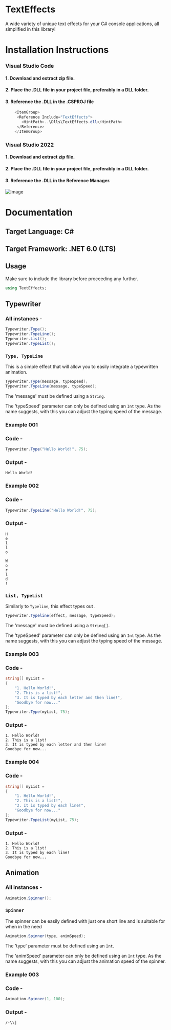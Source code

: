 # TextEffects
A wide variety of unique text effects for your C# console applications, all simplified in this library!
# Installation Instructions
### Visual Studio Code
#### 1. Download and extract zip file.
#### 2. Place the .DLL file in your project file, preferably in a DLL folder.
#### 3. Reference the .DLL in the .CSPROJ file
```cs
    <ItemGroup>
     <Reference Include="TextEffects">
       <HintPath>..\Dlls\TextEffects.dll</HintPath>
     </Reference>
    </ItemGroup>
```
### Visual Studio 2022
#### 1. Download and extract zip file.
#### 2. Place the .DLL file in your project file, preferably in a DLL folder.
#### 3. Reference the .DLL in the Reference Manager.
![image](https://user-images.githubusercontent.com/118835576/210154186-ca1d5998-d3c1-4119-bb55-1a08169e04f6.png)

# Documentation
## Target Language: C#
## Target Framework: .NET 6.0 (LTS)
## Usage
Make sure to include the library before proceeding any further.
```cs
using TextEffects;
```
## Typewriter
### All instances -
```cs
Typewriter.Type();
Typewriter.TypeLine();
Typewriter.List();
Typewriter.TypeList();
```
### ```Type, TypeLine```
This is a simple effect that will allow you to easily integrate a typewritten animation.
```cs
Typewriter.Type(message, typeSpeed);
Typewriter.TypeLine(message, typeSpeed);
```

The 'message' must be defined using a ```String```.

The 'typeSpeed' parameter can only be defined using an ```Int``` type. As the name suggests, with this you can adjust the typing speed of the message.
### Example 001
### Code -
```cs
Typewriter.Type("Hello World!", 75);
```
### Output -
```
Hello World!
```
### Example 002
### Code -
```cs
Typewriter.TypeLine("Hello World!", 75);
```
### Output -
```
H
e
l
l
o

W
o
r
l
d
!
```
### ```List, TypeList```
Similarly to ```Typeline```, this effect types out .
```cs
Typewriter.Typeline(effect, message, typeSpeed);
```

The 'message' must be defined using a ```String[]```.

The 'typeSpeed' parameter can only be defined using an ```Int``` type. As the name suggests, with this you can adjust the typing speed of the message.
### Example 003
### Code -
```cs
string[] myList =
{
    "1. Hello World!",
    "2. This is a list!",
    "3. It is typed by each letter and then line!",
    "Goodbye for now..."
};
Typewriter.Type(myList, 75);
```
### Output -
```
1. Hello World!
2. This is a list!
3. It is typed by each letter and then line!
Goodbye for now...
```
### Example 004
### Code -
```cs
string[] myList =
{
    "1. Hello World!",
    "2. This is a list!",
    "3. It is typed by each line!",
    "Goodbye for now..."
};
Typewriter.TypeList(myList, 75);
```
### Output -
```
1. Hello World!
2. This is a list!
3. It is typed by each line!
Goodbye for now...
```

## Animation
### All instances -
```cs
Animation.Spinner();
```

### ```Spinner```
The spinner can be easily defined with just one short line and is suitable for when in the need 
```cs
Animation.Spinner(type, animSpeed);
```

The 'type' parameter must be defined using an ```Int```.

The 'animSpeed' parameter can only be defined using an ```Int``` type. As the name suggests, with this you can adjust the animation speed of the spinner.

### Example 003
### Code -
```cs
Animation.Spinner(1, 100);
```
### Output -
```
/-\\|
```
